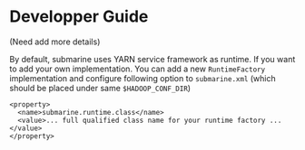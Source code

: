 <!---
  Licensed under the Apache License, Version 2.0 (the "License");
  you may not use this file except in compliance with the License.
  You may obtain a copy of the License at

   http://www.apache.org/licenses/LICENSE-2.0

  Unless required by applicable law or agreed to in writing, software
  distributed under the License is distributed on an "AS IS" BASIS,
  WITHOUT WARRANTIES OR CONDITIONS OF ANY KIND, either express or implied.
  See the License for the specific language governing permissions and
  limitations under the License. See accompanying LICENSE file.
-->

# Developper Guide

(Need add more details)

By default, submarine uses YARN service framework as runtime. If you want to add your own implementation. You can add a new `RuntimeFactory` implementation and configure following option to `submarine.xml` (which should be placed under same `$HADOOP_CONF_DIR`)

```
<property>
  <name>submarine.runtime.class</name>
  <value>... full qualified class name for your runtime factory ... </value>
</property>
```
